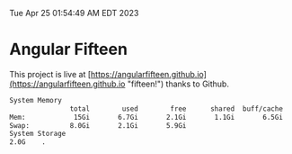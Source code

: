 Tue Apr 25 01:54:49 AM EDT 2023

# Angular Fifteen


This project is live at [https://angularfifteen.github.io](https://angularfifteen.github.io "fifteen!") thanks to Github.

```bash
System Memory
               total        used        free      shared  buff/cache   available
Mem:            15Gi       6.7Gi       2.1Gi       1.1Gi       6.5Gi       7.2Gi
Swap:          8.0Gi       2.1Gi       5.9Gi
System Storage
2.0G	.
```
